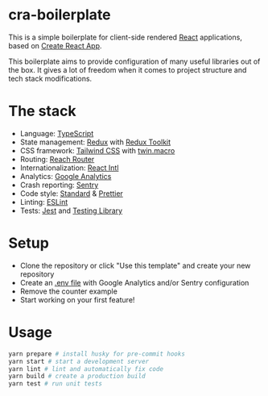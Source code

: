 # cra-boilerplate

This is a simple boilerplate for client-side rendered [React](https://reactjs.org) applications,
based on [Create React App](https://github.com/facebook/create-react-app).

This boilerplate aims to provide configuration of many useful libraries out of the box.
It gives a lot of freedom when it comes to project structure and tech stack modifications.

# The stack
- Language: [TypeScript](https://www.typescriptlang.org/)
- State management: [Redux](https://redux.js.org/) with [Redux Toolkit](https://redux-toolkit.js.org/)
- CSS framework: [Tailwind CSS](https://tailwindcss.com/) with [twin.macro](https://github.com/ben-rogerson/twin.macro)
- Routing: [Reach Router](https://reach.tech/router/)
- Internationalization: [React Intl](https://www.npmjs.com/package/react-intl)
- Analytics: [Google Analytics](https://analytics.google.com)
- Crash reporting: [Sentry](https://sentry.io)
- Code style: [Standard](https://standardjs.com/) & [Prettier](https://prettier.io/)
- Linting: [ESLint](https://eslint.org/)
- Tests: [Jest](https://jestjs.io/) and [Testing Library](https://testing-library.com/)

# Setup
- Clone the repository or click "Use this template" and create your new repository
- Create an [.env file](https://create-react-app.dev/docs/adding-custom-environment-variables/#what-other-env-files-can-be-used) with Google Analytics and/or Sentry configuration
- Remove the counter example
- Start working on your first feature!

# Usage
```sh
yarn prepare # install husky for pre-commit hooks
yarn start # start a development server
yarn lint # lint and automatically fix code
yarn build # create a production build
yarn test # run unit tests
```
